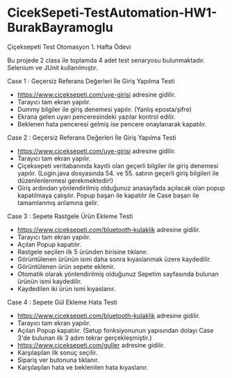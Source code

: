 # CicekSepeti-TestAutomation-HW1-BurakBayramoglu

Çiçeksepeti Test Otomasyon 1. Hafta Ödevi



Bu projede 2 class ile toplamda 4 adet test senaryosu bulunmaktadır. Selenium ve JUnit kullanılmıştır.


Case 1 : Geçersiz Referans Değerleri İle Giriş Yapılma Testi

- https://www.ciceksepeti.com/uye-girisi adresine gidilir.
- Tarayıcı tam ekran yapılır.
- Dummy bilgiler ile giriş denemesi yapılır. (Yanlış eposta/şifre)
- Ekrana gelen uyarı penceresindeki yazılar kontrol edilir.
- Beklenen hata penceresi gelmiş ise pencere onaylanarak kapatılır.

Case 2 : Geçersiz Referans Değerleri İle Giriş Yapılma Testi

- https://www.ciceksepeti.com/uye-girisi adresine gidilir.
- Tarayıcı tam ekran yapılır.
- Çiçeksepeti veritabanında kayıtlı olan geçerli bilgiler ile giriş denemesi yapılır. (Login.java dosyasında 54. ve 55. satırın geçerli giriş bilgileri ile düzenlenlenmesi gerekmektedir!)
- Giriş ardından yönlendirilmiş olduğunuz anasayfada açılacak olan popup kapatılmaya çalışılır. Popup başarı ile kapatılır ile Case başarı ile tamamlanmış anlamına gelir.

Case 3 : Sepete Rastgele Ürün Ekleme Testi
- https://www.ciceksepeti.com/bluetooth-kulaklik adresine gidilir.
- Tarayıcı tam ekran yapılır.
- Açılan Popup kapatılır.
- Rastgele seçilen ilk 5 üründen birisine tıklanır.
- Görüntülenen ürünün ismi daha sonra kıyaslanmak üzere kaydedilir.
- Görüntülenen ürün sepete eklenir.
- Otomatik olarak yönlendirilmiş olduğunuz Sepetim sayfasında bulunan ürünün ismi kaydedilir.
- Kaydedilen iki ürün ismi kıyaslanır.

Case 4 : Sepete Gül Ekleme Hata Testi
- https://www.ciceksepeti.com/bluetooth-kulaklik adresine gidilir. 
- Tarayıcı tam ekran yapılır.
- Açılan Popup kapatılır.
(Setup fonksiyonunun yapısından dolayı Case 3'de bulunan ilk 3 adım tekrar gerçekleşmiştir.)
- https://www.ciceksepeti.com/guller adresine gidilir.
- Karşılaşılan ilk sonuç seçilir.
- Sipariş ver butonuna tıklanır.
- Karşılaşılan hata ve beklenilen hata kıyaslanır.
